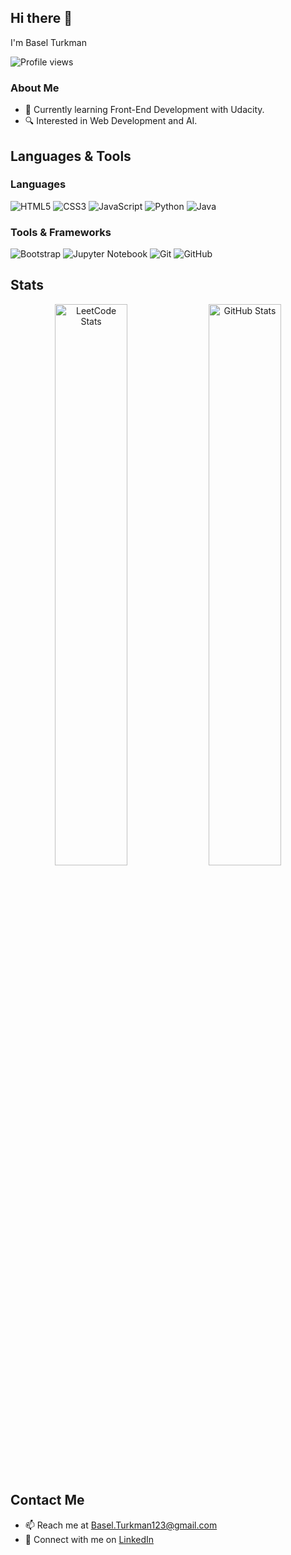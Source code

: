 ## Hi there 👋
I'm Basel Turkman

![Profile views](https://komarev.com/ghpvc/?username=BaselTurkman&color=blue)

### About Me
- 🌱 Currently learning Front-End Development with Udacity.
- 🔍 Interested in Web Development and AI.

## Languages & Tools

### Languages
![HTML5](https://img.shields.io/badge/HTML5-%23E34F26.svg?style=for-the-badge&logo=html5&logoColor=white)
![CSS3](https://img.shields.io/badge/CSS3-%231572B6.svg?style=for-the-badge&logo=css3&logoColor=white)
![JavaScript](https://img.shields.io/badge/JavaScript-%23323330.svg?style=for-the-badge&logo=javascript&logoColor=%23F7DF1E)
![Python](https://img.shields.io/badge/Python-%2314354C.svg?style=for-the-badge&logo=python&logoColor=white)
![Java](https://img.shields.io/badge/Java-%23ED8B00.svg?style=for-the-badge&logo=java&logoColor=white)

### Tools & Frameworks
![Bootstrap](https://img.shields.io/badge/Bootstrap-%23563D7C.svg?style=for-the-badge&logo=bootstrap&logoColor=white)
![Jupyter Notebook](https://img.shields.io/badge/Jupyter-%23F37626.svg?style=for-the-badge&logo=jupyter&logoColor=white)
![Git](https://img.shields.io/badge/Git-%23F05033.svg?style=for-the-badge&logo=git&logoColor=white)
![GitHub](https://img.shields.io/badge/GitHub-%23181717.svg?style=for-the-badge&logo=github&logoColor=white)


## Stats

<p align="center">
  <img src="https://leetcard.jacoblin.cool/BaselTurkman?theme=dark&font=Karma&ext=contest" alt="LeetCode Stats" width="48%">
  <img src="https://github-readme-stats.vercel.app/api?username=BaselTurkman&show_icons=true&theme=radical" alt="GitHub Stats" width="48%">
</p>

## Contact Me
- 📫 Reach me at [Basel.Turkman123@gmail.com](mailto:Basel.Turkman123@gmail.com)
- 💼 Connect with me on [LinkedIn](https://www.linkedin.com/in/basel-turkman/)

<!--
**BaselTurkman/BaselTurkman** is a ✨ _special_ ✨ repository because its `README.md` (this file) appears on your GitHub profile.

Here are some ideas to get you started:

- 🔭 I’m currently working on ...
- 🌱 I’m currently learning ...
- 👯 I’m looking to collaborate on ...
- 🤔 I’m looking for help with ...
- 💬 Ask me about ...
- 📫 How to reach me: ...
- 😄 Pronouns: ...
- ⚡ Fun fact: ...
-->
